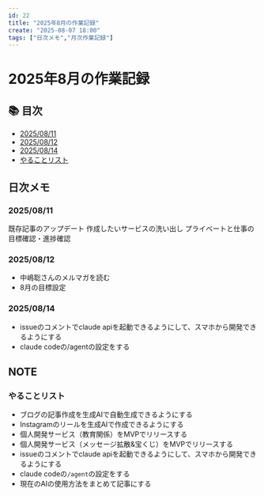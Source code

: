 ```yaml
---
id: 22
title: "2025年8月の作業記録"
create: "2025-08-07 18:00"
tags: ["日次メモ","月次作業記録"]
---
```


# 2025年8月の作業記録

## 📚 目次

- [2025/08/11](#20250811)
- [2025/08/12](#20250812)
- [2025/08/14](#20250814)
- [やることリスト](#やることリスト)

## 日次メモ
### 2025/08/11

既存記事のアップデート
作成したいサービスの洗い出し
プライベートと仕事の目標確認・進捗確認

### 2025/08/12

- 中嶋聡さんのメルマガを読む
- 8月の目標設定

### 2025/08/14

- issueのコメントでclaude apiを起動できるようにして、スマホから開発できるようにする
- claude codeの/agentの設定をする

## NOTE

### やることリスト

- ブログの記事作成を生成AIで自動生成できるようにする
- Instagramのリールを生成AIで作成できるようにする
- 個人開発サービス（教育関係）をMVPでリリースする
- 個人開発サービス（メッセージ拡散&宝くじ）をMVPでリリースする
- issueのコメントでclaude apiを起動できるようにして、スマホから開発できるようにする
- claude codeの`/agent`の設定をする
- 現在のAIの使用方法をまとめて記事にする
